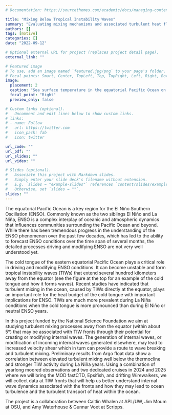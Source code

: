 ```yaml
---
# Documentation: https://sourcethemes.com/academic/docs/managing-content/

title: "Mixing Below Tropical Instability Waves"
summary: "Evaluating mixing mechanisms and associated turbulent heat fluxes below tropical instability waves near the equator."
authors: []
tags: [motive]
categories: []
date: "2022-09-12"

# Optional external URL for project (replaces project detail page).
external_link: ""

# Featured image
# To use, add an image named `featured.jpg/png` to your page's folder.
# Focal points: Smart, Center, TopLeft, Top, TopRight, Left, Right, BottomLeft, Bottom, BottomRight.
image:
  placement: 2
  caption: "Sea surface temperature in the equatorial Pacific Ocean on November 2nd, 2012 from satellite observations. Tropical instability waves are visible as cusps of relatively cold water reaching north of 4°N."
  focal_point: "Right"
  preview_only: false

# Custom links (optional).
#   Uncomment and edit lines below to show custom links.
# links:
# - name: Follow
#   url: https://twitter.com
#   icon_pack: fab
#   icon: twitter

url_code: ""
url_pdf: ""
url_slides: ""
url_video: ""

# Slides (optional).
#   Associate this project with Markdown slides.
#   Simply enter your slide deck's filename without extension.
#   E.g. `slides = "example-slides"` references `content/slides/example-slides.md`.
#   Otherwise, set `slides = ""`.
slides: ""
---
```


The equatorial Pacific Ocean is a key region for the El Niño Southern Oscillation (ENSO). Commonly known as the two siblings El Niño and La Niña, ENSO is a complex interplay of oceanic and atmospheric dynamics that influences communities surrounding the Pacific Ocean and beyond. While there has been tremendous progress in the understanding of the ENSO phenomenon over the past few decades, which has led to the ability to forecast ENSO conditions over the time span of several months, the detailed processes driving and modifying ENSO are not very well understood yet.

The cold tongue of the eastern equatorial Pacific Ocean plays a critical role in driving and modifying ENSO conditions. It can become unstable and form tropical instability waves (TIWs) that extend several hundred kilometers away from the equator (see the figure at the top for an example of the cold tongue and how it forms waves). Recent studies have indicated that turbulent mixing in the ocean, caused by TIWs directly at the equator, plays an important role for the heat budget of the cold tongue with important implications for ENSO. TIWs are much more prevalent during La Niña conditions when the cold tongue is more pronounced than during El Niño or neutral ENSO years.

In this project funded by the National Science Foundation we aim at studying turbulent mixing processes away from the equator (within about 5°) that may be associated with TIW fronts through their potential for creating or modifying internal waves. The generation of internal waves, or modification of incoming internal waves generated elsewhere, may lead to increased velocity shear which in turn can provide a route to wave breaking and turbulent mixing. Preliminary results from Argo float data show a correlation between elevated turbulent mixing well below the thermocline and stronger TIW activity during La Niña years. Using a combination of yearlong moored observations and two dedicated cruises in 2024 and 2025 where we  will bring the MOD fastCTD, Epsifish, and drifting Wirewalkers, we will collect data at TIW fronts that will help us better understand internal wave dynamics associated with the fronts and how they may lead to ocean turbulence and the turbulent transport of heat within the ocean.

The project is a collaboration between Caitlin Whalen at APL/UW, Jim Moum at OSU, and Amy Waterhouse & Gunnar Voet at Scripps.


